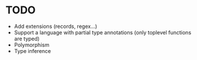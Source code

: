 # TODO

- Add extensions (records, regex...)
- Support a language with partial type annotations (only toplevel functions are typed)
- Polymorphism
- Type inference
